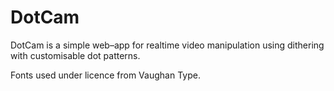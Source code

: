 # DotCam

DotCam is a simple web–app for realtime video manipulation using dithering with customisable dot patterns.

Fonts used under licence from Vaughan Type.
